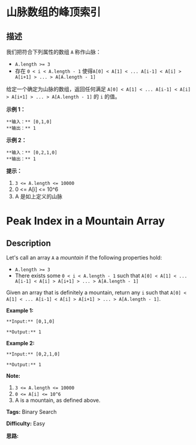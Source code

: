 # 山脉数组的峰顶索引

## 描述

我们把符合下列属性的数组 `A` 称作山脉：

  * `A.length >= 3`
  * 存在 `0 < i < A.length - 1` 使得`A[0] < A[1] < ... A[i-1] < A[i] > A[i+1] > ... > A[A.length - 1]`

给定一个确定为山脉的数组，返回任何满足 `A[0] < A[1] < ... A[i-1] < A[i] > A[i+1] > ... > A[A.length - 1]` 的 `i` 的值。



**示例 1：**

    
    
    **输入：** [0,1,0]
    **输出：** 1
    

**示例 2：**

    
    
    **输入：** [0,2,1,0]
    **输出：** 1



**提示：**

  1. `3 <= A.length <= 10000`
  2. 0 <= A[i] <= 10^6
  3. A 是如上定义的山脉





# Peak Index in a Mountain Array

## Description



Let's call an array `A` a _mountain_  if the following properties hold:

  * `A.length >= 3`
  * There exists some `0 < i < A.length - 1` such that `A[0] < A[1] < ... A[i-1] < A[i] > A[i+1] > ... > A[A.length - 1]`

Given an array that is definitely a mountain, return any `i` such that `A[0] < A[1] < ... A[i-1] < A[i] > A[i+1] > ... > A[A.length - 1]`.

**Example 1:**

    
    
    **Input:** [0,1,0]
    **Output:** 1
    

**Example 2:**

    
    
    **Input:** [0,2,1,0]
    **Output:** 1

**Note:**

  1. `3 <= A.length <= 10000`
  2. `0 <= A[i] <= 10^6`
  3. A is a mountain, as defined above.


**Tags:** Binary Search

**Difficulty:** Easy

**思路:**
